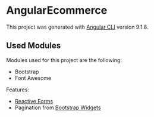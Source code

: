 # AngularEcommerce

This project was generated with [Angular CLI](https://github.com/angular/angular-cli) version 9.1.8.

## Used Modules
 
Modules used for this project are the following: 
* Bootstrap 
* Font Awesome

Features:
* [Reactive Forms](https://angular.io/guide/forms-overview)
* Pagination from [Bootstrap Widgets](https://ng-bootstrap.github.io)

